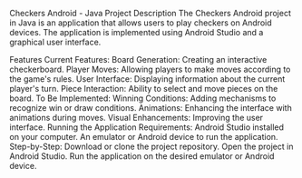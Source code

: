 Checkers Android - Java
Project Description
The Checkers Android project in Java is an application that allows users to play checkers on Android devices. The application is implemented using Android Studio and a graphical user interface.

Features
Current Features:
Board Generation: Creating an interactive checkerboard.
Player Moves: Allowing players to make moves according to the game's rules.
User Interface: Displaying information about the current player's turn.
Piece Interaction: Ability to select and move pieces on the board.
To Be Implemented:
Winning Conditions: Adding mechanisms to recognize win or draw conditions.
Animations: Enhancing the interface with animations during moves.
Visual Enhancements: Improving the user interface.
Running the Application
Requirements:
Android Studio installed on your computer.
An emulator or Android device to run the application.
Step-by-Step:
Download or clone the project repository.
Open the project in Android Studio.
Run the application on the desired emulator or Android device.
